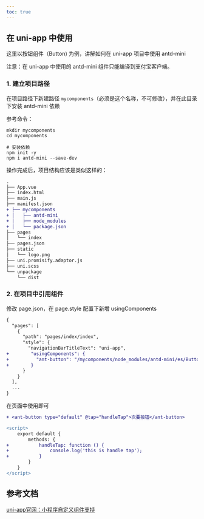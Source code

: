```yaml
---
toc: true
---
```


## 在 uni-app 中使用

这里以按钮组件（Button) 为例，讲解如何在 uni-app 项目中使用 antd-mini

注意：在 uni-app 中使用的 antd-mini 组件只能编译到支付宝客户端。

### 1. 建立项目路径

在项目路径下新建路径 `mycomponents`（必须是这个名称，不可修改），并在此目录下安装 antd-mini 依赖

参考命令：
```shell
mkdir mycomponents
cd mycomponents

# 安装依赖
npm init -y
npm i antd-mini --save-dev
```

操作完成后，项目结构应该是类似这样的：

```diff
.
├── App.vue
├── index.html
├── main.js
├── manifest.json
+ ├── mycomponents
+ │   ├── antd-mini
+ │   ├── node_modules
+ │   └── package.json
├── pages
│   └── index
├── pages.json
├── static
│   └── logo.png
├── uni.promisify.adaptor.js
├── uni.scss
└── unpackage
    └── dist
```

### 2. 在项目中引用组件

修改 page.json，在 page.style 配置下新增 usingComponents 

```diff
{
  "pages": [
    {
      "path": "pages/index/index",
      "style": {
        "navigationBarTitleText": "uni-app",
+        "usingComponents": {
+          "ant-button": "/mycomponents/node_modules/antd-mini/es/Button"
+        }
      }
    }
  ],
  ...
}
```

在页面中使用即可

```diff
+ <ant-button type="default" @tap="handleTap">次要按钮</ant-button>
```

```diff
<script>
	export default {
		methods: {
+			handleTap: function () {
+				console.log('this is handle tap');
+			}
		}
	}
</script>
```


## 参考文档
[uni-app官网：小程序自定义组件支持](https://zh.uniapp.dcloud.io/tutorial/miniprogram-subject.html)
